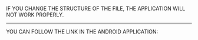 IF YOU CHANGE THE STRUCTURE OF THE FILE, THE APPLICATION WILL NOT WORK PROPERLY.
______________________________________________________________________________
YOU CAN FOLLOW THE LINK IN THE ANDROID APPLICATION:
